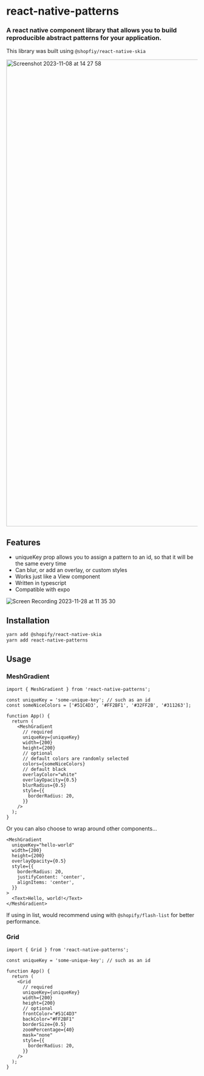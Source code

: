 # react-native-patterns

### A react native component library that allows you to build reproducible abstract patterns for your application.

This library was built using `@shopfiy/react-native-skia`

<img width="1226" alt="Screenshot 2023-11-08 at 14 27 58" src="https://github.com/lewiscasewell/react-native-patterns/assets/64678409/00eb3935-61e9-4b7e-82b7-41cbae402bf1">

## Features

- uniqueKey prop allows you to assign a pattern to an id, so that it will be the same every time
- Can blur, or add an overlay, or custom styles
- Works just like a View component
- Written in typescript
- Compatible with expo

![Screen Recording 2023-11-28 at 11 35 30](https://github.com/lewiscasewell/react-native-patterns/assets/64678409/864c8443-c321-44ab-9015-454a94b72524)

## Installation

```bash
yarn add @shopify/react-native-skia
yarn add react-native-patterns
```

## Usage

### MeshGradient

```tsx
import { MeshGradient } from 'react-native-patterns';

const uniqueKey = 'some-unique-key'; // such as an id
const someNiceColors = ['#51C4D3', '#FF2BF1', '#32FF2B', '#311263'];

function App() {
  return (
    <MeshGradient
      // required
      uniqueKey={uniqueKey}
      width={200}
      height={200}
      // optional
      // default colors are randomly selected
      colors={someNiceColors}
      // default black
      overlayColor="white"
      overlayOpacity={0.5}
      blurRadius={0.5}
      style={{
        borderRadius: 20,
      }}
    />
  );
}
```

Or you can also choose to wrap around other components…

```tsx
<MeshGradient
  uniqueKey="hello-world"
  width={200}
  height={200}
  overlayOpacity={0.5}
  style={{
    borderRadius: 20,
    justifyContent: 'center',
    alignItems: 'center',
  }}
>
  <Text>Hello, world!</Text>
</MeshGradient>
```

If using in list, would recommend using with `@shopify/flash-list` for better performance.

### Grid

```tsx
import { Grid } from 'react-native-patterns';

const uniqueKey = 'some-unique-key'; // such as an id

function App() {
  return (
    <Grid
      // required
      uniqueKey={uniqueKey}
      width={200}
      height={200}
      // optional
      frontColor="#51C4D3"
      backColor="#FF2BF1"
      borderSize={0.5}
      zoomPercentage={40}
      mask="none"
      style={{
        borderRadius: 20,
      }}
    />
  );
}
```
